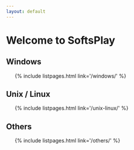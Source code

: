```yaml
---
layout: default
---
```


<h1>
    Welcome to <b>SoftsPlay</b>
</h1>

<h2>
    Windows
</h2>
<ul>
    {% include listpages.html link='/windows/' %}
</ul>

<h2>
    Unix / Linux
</h2>
<ul>
    {% include listpages.html link='/unix-linux/' %}
</ul>

<h2>
    Others
</h2>
<ul>
    {% include listpages.html link='/others/' %}
</ul>